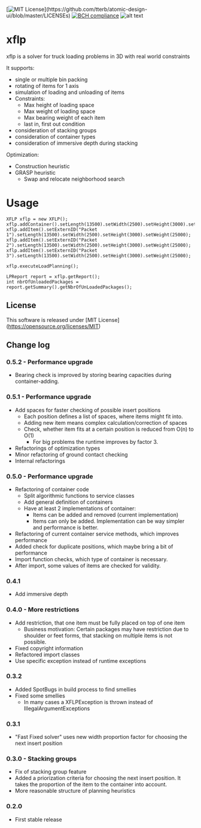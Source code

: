 [![MIT License](https://img.shields.io/apm/l/atomic-design-ui.svg?)](https://github.com/tterb/atomic-design-ui/blob/master/LICENSEs)
[![BCH compliance](https://bettercodehub.com/edge/badge/hschneid/xflp?branch=master)](https://bettercodehub.com/)
![alt text](https://img.shields.io/static/v1?label=version&message=0.5.1&color=-)

# xflp
xflp is a solver for truck loading problems in 3D with real world constraints

It supports:
* single or multiple bin packing
* rotating of items for 1 axis
* simulation of loading and unloading of items  
* Constraints:
  * Max height of loading space
  * Max weight of loading space
  * Max bearing weight of each item
  * last in, first out condition
* consideration of stacking groups
* consideration of container types
* consideration of immersive depth during stacking

Optimization:
* Construction heuristic
* GRASP heuristic
  * Swap and relocate neighborhood search

# Usage
```
XFLP xflp = new XFLP();
xflp.addContainer().setLength(13500).setWidth(2500).setHeight(3000).setMaxWeight(25000);
xflp.addItem().setExternID("Packet 1").setLength(13500).setWidth(2500).setHeight(3000).setWeight(25000);
xflp.addItem().setExternID("Packet 2").setLength(13500).setWidth(2500).setHeight(3000).setWeight(25000);
xflp.addItem().setExternID("Packet 3").setLength(13500).setWidth(2500).setHeight(3000).setWeight(25000);

xflp.executeLoadPlanning();

LPReport report = xflp.getReport();
int nbrOfUnloadedPackages = report.getSummary().getNbrOfUnLoadedPackages();
```

## License
This software is released under [MIT License] (https://opensource.org/licenses/MIT)

## Change log
### 0.5.2 - Performance upgrade
- Bearing check is improved by storing bearing capacities during container-adding. 

### 0.5.1 - Performance upgrade
- Add spaces for faster checking of possible insert positions
  - Each position defines a list of spaces, where items might fit into.
  - Adding new item means complex calculation/correction of spaces
  - Check, whether item fits at a certain position is reduced from O(n) to O(1)
    - For big problems the runtime improves by factor 3.
- Refactorings of optimization types 
- Minor refactoring of ground contact checking
- Internal refactorings

### 0.5.0 - Performance upgrade
- Refactoring of container code
  - Split algorithmic functions to service classes
  - Add general definition of containers
  - Have at least 2 implementations of container:
    - Items can be added and removed (current implementation)
    - Items can only be added. Implementation can be way simpler and performance is better.
- Refactoring of current container service methods, which improves performance
- Added check for duplicate positions, which maybe bring a bit of performance
- Import function checks, which type of container is necessary.
- After import, some values of items are checked for validity.


### 0.4.1
- Add immersive depth

### 0.4.0 - More restrictions
- Add restriction, that one item must be fully placed on top of one item
  - Business motivation: Certain packages may have restriction due to shoulder or feet forms, that stacking on multiple items is not possible.
- Fixed copyright information
- Refactored import classes
- Use specific exception instead of runtime exceptions

### 0.3.2
- Added SpotBugs in build process to find smellies
- Fixed some smellies
  - In many cases a XFLPException is thrown instead of IllegalArgumentExceptions
### 0.3.1
- "Fast Fixed solver" uses new width proportion factor for choosing the next insert position
### 0.3.0 - Stacking groups
- Fix of stacking group feature
- Added a priorization criteria for choosing the next insert position. It takes the proportion of the item to the container into account.
- More reasonable structure of planning heuristics
### 0.2.0
- First stable release 